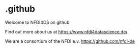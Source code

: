 # .github
Welcome to NFDI4DS on github

Find out more about us at https://www.nfdi4datascience.de/

We are a consortium of the NFDI e.v.
https://github.com/nfdi-de
